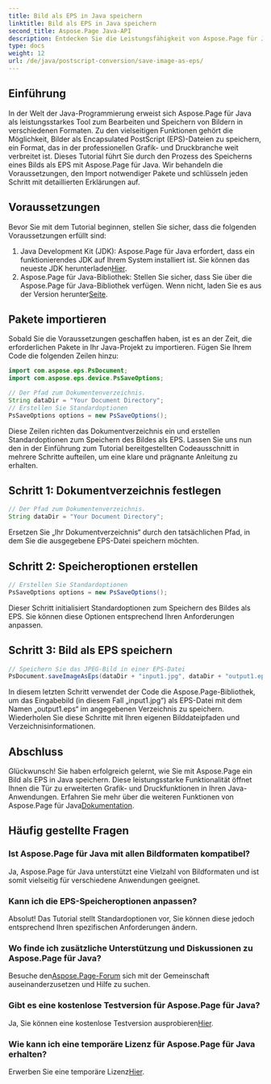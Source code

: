 ```yaml
---
title: Bild als EPS in Java speichern
linktitle: Bild als EPS in Java speichern
second_title: Aspose.Page Java-API
description: Entdecken Sie die Leistungsfähigkeit von Aspose.Page für Java beim mühelosen Speichern von Bildern als EPS. Steigern Sie Ihre Grafik- und Druckfunktionen mit dieser vielseitigen Java-Bibliothek.
type: docs
weight: 12
url: /de/java/postscript-conversion/save-image-as-eps/
---
```

## Einführung
In der Welt der Java-Programmierung erweist sich Aspose.Page für Java als leistungsstarkes Tool zum Bearbeiten und Speichern von Bildern in verschiedenen Formaten. Zu den vielseitigen Funktionen gehört die Möglichkeit, Bilder als Encapsulated PostScript (EPS)-Dateien zu speichern, ein Format, das in der professionellen Grafik- und Druckbranche weit verbreitet ist.
Dieses Tutorial führt Sie durch den Prozess des Speicherns eines Bilds als EPS mit Aspose.Page für Java. Wir behandeln die Voraussetzungen, den Import notwendiger Pakete und schlüsseln jeden Schritt mit detaillierten Erklärungen auf.
## Voraussetzungen
Bevor Sie mit dem Tutorial beginnen, stellen Sie sicher, dass die folgenden Voraussetzungen erfüllt sind:
1.  Java Development Kit (JDK): Aspose.Page für Java erfordert, dass ein funktionierendes JDK auf Ihrem System installiert ist. Sie können das neueste JDK herunterladen[Hier](https://www.oracle.com/java/technologies/javase-downloads.html).
2.  Aspose.Page für Java-Bibliothek: Stellen Sie sicher, dass Sie über die Aspose.Page für Java-Bibliothek verfügen. Wenn nicht, laden Sie es aus der Version herunter[Seite](https://releases.aspose.com/page/java/).
## Pakete importieren
Sobald Sie die Voraussetzungen geschaffen haben, ist es an der Zeit, die erforderlichen Pakete in Ihr Java-Projekt zu importieren. Fügen Sie Ihrem Code die folgenden Zeilen hinzu:
```java
import com.aspose.eps.PsDocument;
import com.aspose.eps.device.PsSaveOptions;

// Der Pfad zum Dokumentenverzeichnis.
String dataDir = "Your Document Directory";
// Erstellen Sie Standardoptionen
PsSaveOptions options = new PsSaveOptions();
```
Diese Zeilen richten das Dokumentverzeichnis ein und erstellen Standardoptionen zum Speichern des Bildes als EPS.
Lassen Sie uns nun den in der Einführung zum Tutorial bereitgestellten Codeausschnitt in mehrere Schritte aufteilen, um eine klare und prägnante Anleitung zu erhalten.
## Schritt 1: Dokumentverzeichnis festlegen
```java
// Der Pfad zum Dokumentenverzeichnis.
String dataDir = "Your Document Directory";
```
Ersetzen Sie „Ihr Dokumentverzeichnis“ durch den tatsächlichen Pfad, in dem Sie die ausgegebene EPS-Datei speichern möchten.
## Schritt 2: Speicheroptionen erstellen
```java
// Erstellen Sie Standardoptionen
PsSaveOptions options = new PsSaveOptions();
```
Dieser Schritt initialisiert Standardoptionen zum Speichern des Bildes als EPS. Sie können diese Optionen entsprechend Ihren Anforderungen anpassen.
## Schritt 3: Bild als EPS speichern
```java
// Speichern Sie das JPEG-Bild in einer EPS-Datei
PsDocument.saveImageAsEps(dataDir + "input1.jpg", dataDir + "output1.eps", options);
```
In diesem letzten Schritt verwendet der Code die Aspose.Page-Bibliothek, um das Eingabebild (in diesem Fall „input1.jpg“) als EPS-Datei mit dem Namen „output1.eps“ im angegebenen Verzeichnis zu speichern.
Wiederholen Sie diese Schritte mit Ihren eigenen Bilddateipfaden und Verzeichnisinformationen.
## Abschluss
Glückwunsch! Sie haben erfolgreich gelernt, wie Sie mit Aspose.Page ein Bild als EPS in Java speichern. Diese leistungsstarke Funktionalität öffnet Ihnen die Tür zu erweiterten Grafik- und Druckfunktionen in Ihren Java-Anwendungen.
 Erfahren Sie mehr über die weiteren Funktionen von Aspose.Page für Java[Dokumentation](https://reference.aspose.com/page/java/).
## Häufig gestellte Fragen
### Ist Aspose.Page für Java mit allen Bildformaten kompatibel?
Ja, Aspose.Page für Java unterstützt eine Vielzahl von Bildformaten und ist somit vielseitig für verschiedene Anwendungen geeignet.
### Kann ich die EPS-Speicheroptionen anpassen?
Absolut! Das Tutorial stellt Standardoptionen vor, Sie können diese jedoch entsprechend Ihren spezifischen Anforderungen ändern.
### Wo finde ich zusätzliche Unterstützung und Diskussionen zu Aspose.Page für Java?
 Besuche den[Aspose.Page-Forum](https://forum.aspose.com/c/page/39) sich mit der Gemeinschaft auseinanderzusetzen und Hilfe zu suchen.
### Gibt es eine kostenlose Testversion für Aspose.Page für Java?
 Ja, Sie können eine kostenlose Testversion ausprobieren[Hier](https://releases.aspose.com/).
### Wie kann ich eine temporäre Lizenz für Aspose.Page für Java erhalten?
 Erwerben Sie eine temporäre Lizenz[Hier](https://purchase.aspose.com/temporary-license/).